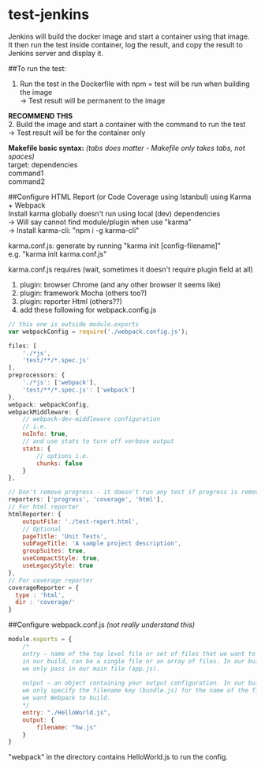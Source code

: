 # test-jenkins
  
Jenkins will build the docker image and start a container using that image.  
It then run the test inside container, log the result, and copy the result to Jenkins server and display it.  
  
##To run the test:  
1. Run the test in the Dockerfile with npm = test will be run when building the image  
	-> Test result will be permanent to the image  
    
**RECOMMEND THIS**  
2. Build the image and start a container with the command to run the test  
	-> Test result will be for the container only  

**Makefile basic syntax:** *(tabs does matter - Makefile only takes tabs, not spaces)*  
target: dependencies  
	command1  
    command2  

##Configure HTML Report (or Code Coverage using Istanbul) using Karma + Webpack  
Install karma globally doesn't run using local (dev) dependencies  
-> Will say cannot find module/plugin when use "karma"  
-> Install karma-cli: "npm i -g karma-cli"
  
karma.conf.js: generate by running "karma init [config-filename]"  
e.g. "karma init karma.conf.js"  
  
karma.conf.js requires (wait, sometimes it doesn't require plugin field at all)  
1. plugin: browser Chrome (and any other browser it seems like)  
2. plugin: framework Mocha (others too?)  
3. plugin: reporter Html (others??)  
4. add these following for webpack.config.js  

```javascript
// this one is outside module.exports
var webpackConfig = require('./webpack.config.js');

files: [
	'./*js',
	'test/**/*.spec.js'
],
preprocessors: {
	'./*js': ['webpack'],
	'test/**/*.spec.js': ['webpack']
},
webpack: webpackConfig,
webpackMiddleware: {
    // webpack-dev-middleware configuration
    // i.e.
    noInfo: true,
    // and use stats to turn off verbose output
    stats: {
        // options i.e. 
        chunks: false
    }
},

// Don't remove progress - it doesn't run any test if progress is removed
reporters: ['progress', 'coverage', 'html'],
// For html reporter
htmlReporter: {
	outputFile: './test-report.html',
	// Optional 
	pageTitle: 'Unit Tests',
    subPageTitle: 'A sample project description',
    groupSuites: true,
    useCompactStyle: true,
    useLegacyStyle: true
},
// For coverage reporter
coverageReporter = {
  type : 'html',
  dir : 'coverage/'
}
```  
  
##Configure webpack.conf.js *(not really understand this)*  
```javascript
module.exports = {
	/* 
	entry — name of the top level file or set of files that we want to include  
	in our build, can be a single file or an array of files. In our build,  
	we only pass in our main file (app.js).  
  
	output — an object containing your output configuration. In our build, 
	we only specify the filename key (bundle.js) for the name of the file  
	we want Webpack to build.  
	*/
	entry: "./HelloWorld.js",
	output: {
		filename: "hw.js"
  	}
}
```  
  
"webpack" in the directory contains HelloWorld.js to run the config.  
